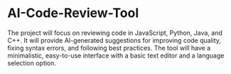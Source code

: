 # AI-Code-Review-Tool
The project will focus on reviewing code in JavaScript, Python, Java, and C++. It will provide AI-generated suggestions for improving code quality, fixing syntax errors, and following best practices. The tool will have a minimalistic, easy-to-use interface with a basic text editor and a language selection option.
